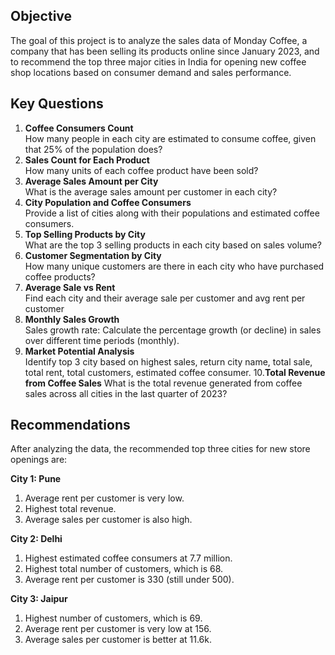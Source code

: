 ## Objective
The goal of this project is to analyze the sales data of Monday Coffee, a company that has been selling its products online since January 2023, and to recommend the top three major cities in India for opening new coffee shop locations based on consumer demand and sales performance.

## Key Questions
1. **Coffee Consumers Count**  
   How many people in each city are estimated to consume coffee, given that 25% of the population does?
2. **Sales Count for Each Product**  
   How many units of each coffee product have been sold?
3. **Average Sales Amount per City**  
   What is the average sales amount per customer in each city?
4. **City Population and Coffee Consumers**  
   Provide a list of cities along with their populations and estimated coffee consumers.
5. **Top Selling Products by City**  
   What are the top 3 selling products in each city based on sales volume?
6. **Customer Segmentation by City**  
   How many unique customers are there in each city who have purchased coffee products?
7. **Average Sale vs Rent**  
   Find each city and their average sale per customer and avg rent per customer
8. **Monthly Sales Growth**  
   Sales growth rate: Calculate the percentage growth (or decline) in sales over different time periods (monthly).
9. **Market Potential Analysis**  
    Identify top 3 city based on highest sales, return city name, total sale, total rent, total customers, estimated  coffee consumer.
10.**Total Revenue from Coffee Sales**
    What is the total revenue generated from coffee sales across all cities in the last quarter of 2023?
    
## Recommendations
After analyzing the data, the recommended top three cities for new store openings are:

**City 1: Pune**  
1. Average rent per customer is very low.  
2. Highest total revenue.  
3. Average sales per customer is also high.

**City 2: Delhi**  
1. Highest estimated coffee consumers at 7.7 million.  
2. Highest total number of customers, which is 68.  
3. Average rent per customer is 330 (still under 500).
   
**City 3: Jaipur**  
1. Highest number of customers, which is 69.  
2. Average rent per customer is very low at 156.  
3. Average sales per customer is better at 11.6k.

